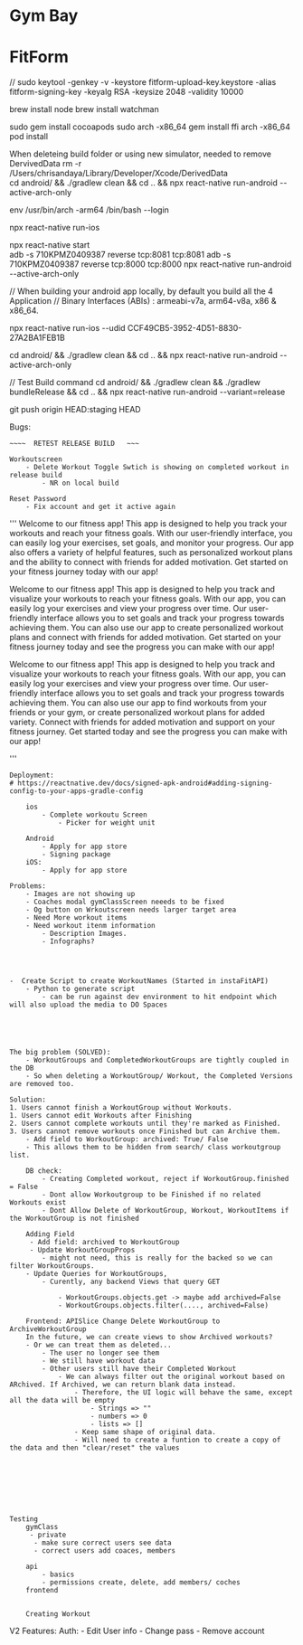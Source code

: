 # Gym Bay

# FitForm

// sudo keytool -genkey -v -keystore fitform-upload-key.keystore -alias fitform-signing-key -keyalg RSA -keysize 2048 -validity 10000

brew install node
brew install watchman

sudo gem install cocoapods
sudo arch -x86_64 gem install ffi
arch -x86_64 pod install

When deleteing build folder or using new simulator, needed to remove DervivedData
rm -r /Users/chrisandaya/Library/Developer/Xcode/DerivedData  
cd android/ && ./gradlew clean && cd .. && npx react-native run-android --active-arch-only

env /usr/bin/arch -arm64 /bin/bash --login

npx react-native run-ios

npx react-native start  
adb -s 710KPMZ0409387 reverse tcp:8081 tcp:8081
adb -s 710KPMZ0409387 reverse tcp:8000 tcp:8000
npx react-native run-android --active-arch-only

// When building your android app locally, by default you build all the 4 Application
// Binary Interfaces (ABIs) : armeabi-v7a, arm64-v8a, x86 & x86_64.

npx react-native run-ios --udid CCF49CB5-3952-4D51-8830-27A2BA1FEB1B

cd android/ && ./gradlew clean && cd .. && npx react-native run-android --active-arch-only

// Test Build command
cd android/ && ./gradlew clean && ./gradlew bundleRelease && cd .. && npx react-native run-android --variant=release

git push origin HEAD:staging HEAD

Bugs:

    ~~~~  RETEST RELEASE BUILD   ~~~

    Workoutscreen
        - Delete Workout Toggle Swtich is showing on completed workout in release build
            - NR on local build

    Reset Password
        - Fix account and get it active again

'''
Welcome to our fitness app! This app is designed to help you track your workouts and reach your fitness goals. With our user-friendly interface, you can easily log your exercises, set goals, and monitor your progress. Our app also offers a variety of helpful features, such as personalized workout plans and the ability to connect with friends for added motivation. Get started on your fitness journey today with our app!

Welcome to our fitness app! This app is designed to help you track and visualize your workouts to reach your fitness goals. With our app, you can easily log your exercises and view your progress over time. Our user-friendly interface allows you to set goals and track your progress towards achieving them. You can also use our app to create personalized workout plans and connect with friends for added motivation. Get started on your fitness journey today and see the progress you can make with our app!

Welcome to our fitness app! This app is designed to help you track and visualize your workouts to reach your fitness goals. With our app, you can easily log your exercises and view your progress over time. Our user-friendly interface allows you to set goals and track your progress towards achieving them. You can also use our app to find workouts from your friends or your gym, or create personalized workout plans for added variety. Connect with friends for added motivation and support on your fitness journey. Get started today and see the progress you can make with our app!

'''

    Deployment:
    # https://reactnative.dev/docs/signed-apk-android#adding-signing-config-to-your-apps-gradle-config

        ios
            - Complete workoutu Screen
                - Picker for weight unit

        Android
            - Apply for app store
            - Signing package
        iOS:
            - Apply for app store

    Problems:
        - Images are not showing up
        - Coaches modal gymClassScreen neeeds to be fixed
        - Og button on Wrkoutscreen needs larger target area
        - Need More workout items
        - Need workout itenm information
            - Description Images.
            - Infographs?




    -  Create Script to create WorkoutNames (Started in instaFitAPI)
        - Python to generate script
            - can be run against dev environment to hit endpoint which will also upload the media to DO Spaces





    The big problem (SOLVED):
        - WorkoutGroups and CompletedWorkoutGroups are tightly coupled in the DB
        - So when deleting a WorkoutGroup/ Workout, the Completed Versions are removed too.

    Solution:
    1. Users cannot finish a WorkoutGroup without Workouts.
    1. Users cannot edit Workouts after Finishing
    2. Users cannot complete workouts until they're marked as Finished.
    3. Users cannot remove workouts once Finished but can Archive them.
        - Add field to WorkoutGroup: archived: True/ False
        - This allows them to be hidden from search/ class workoutgroup list.

        DB check:
            - Creating Completed workout, reject if WorkoutGroup.finished = False
            - Dont allow Workoutgroup to be Finished if no related Workouts exist
            - Dont Allow Delete of WorkoutGroup, Workout, WorkoutItems if the WorkoutGroup is not finished

        Adding Field
         - Add field: archived to WorkoutGroup
         - Update WorkoutGroupProps
            - might not need, this is really for the backed so we can filter WorkoutGroups.
        - Update Queries for WorkoutGroups,
            - Curently, any backend Views that query GET

                - WorkoutGroups.objects.get -> maybe add archived=False
                - WorkoutGroups.objects.filter(...., archived=False)

        Frontend: APISlice Change Delete WorkoutGroup to ArchiveWorkoutGroup
        In the future, we can create views to show Archived workouts?
        - Or we can treat them as deleted...
            - The user no longer see them
            - We still have workout data
            - Other users still have their Completed Workout
                - We can always filter out the original workout based on ARchived. If Archived, we can return blank data instead.
                    - Therefore, the UI logic will behave the same, except all the data will be empty
                        - Strings => ""
                        - numbers => 0
                        - lists => []
                    - Keep same shape of original data.
                    - Will need to create a funtion to create a copy of the data and then "clear/reset" the values








    Testing
        gymClass
         - private
          - make sure correct users see data
          - correct users add coaces, members

        api
            - basics
            - permissions create, delete, add members/ coches
        frontend


        Creating Workout

V2 Features:
Auth: - Edit User info - Change pass - Remove account
